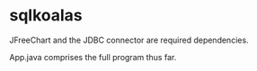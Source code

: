 # sqlkoalas

JFreeChart and the JDBC connector are required dependencies.

App.java comprises the full program thus far.
